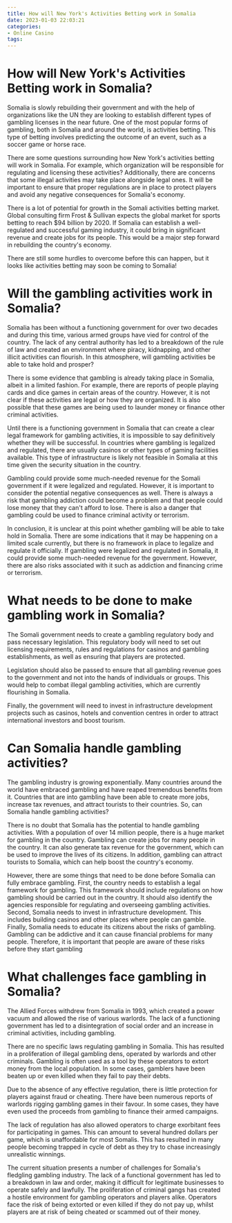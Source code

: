 ```yaml
---
title: How will New York's Activities Betting work in Somalia
date: 2023-01-03 22:03:21
categories:
- Online Casino
tags:
---
```



#  How will New York's Activities Betting work in Somalia?

Somalia is slowly rebuilding their government and with the help of organizations like the UN they are looking to establish different types of gambling licenses in the near future. One of the most popular forms of gambling, both in Somalia and around the world, is activities betting. This type of betting involves predicting the outcome of an event, such as a soccer game or horse race.

There are some questions surrounding how New York's activities betting will work in Somalia. For example, which organization will be responsible for regulating and licensing these activities? Additionally, there are concerns that some illegal activities may take place alongside legal ones. It will be important to ensure that proper regulations are in place to protect players and avoid any negative consequences for Somalia's economy.

There is a lot of potential for growth in the Somali activities betting market. Global consulting firm Frost & Sullivan expects the global market for sports betting to reach $94 billion by 2020. If Somalia can establish a well-regulated and successful gaming industry, it could bring in significant revenue and create jobs for its people. This would be a major step forward in rebuilding the country's economy.

There are still some hurdles to overcome before this can happen, but it looks like activities betting may soon be coming to Somalia!

#  Will the gambling activities work in Somalia?

Somalia has been without a functioning government for over two decades and during this time, various armed groups have vied for control of the country. The lack of any central authority has led to a breakdown of the rule of law and created an environment where piracy, kidnapping, and other illicit activities can flourish. In this atmosphere, will gambling activities be able to take hold and prosper?

There is some evidence that gambling is already taking place in Somalia, albeit in a limited fashion. For example, there are reports of people playing cards and dice games in certain areas of the country. However, it is not clear if these activities are legal or how they are organized. It is also possible that these games are being used to launder money or finance other criminal activities.

Until there is a functioning government in Somalia that can create a clear legal framework for gambling activities, it is impossible to say definitively whether they will be successful. In countries where gambling is legalized and regulated, there are usually casinos or other types of gaming facilities available. This type of infrastructure is likely not feasible in Somalia at this time given the security situation in the country.

Gambling could provide some much-needed revenue for the Somali government if it were legalized and regulated. However, it is important to consider the potential negative consequences as well. There is always a risk that gambling addiction could become a problem and that people could lose money that they can't afford to lose. There is also a danger that gambling could be used to finance criminal activity or terrorism.

In conclusion, it is unclear at this point whether gambling will be able to take hold in Somalia. There are some indications that it may be happening on a limited scale currently, but there is no framework in place to legalize and regulate it officially. If gambling were legalized and regulated in Somalia, it could provide some much-needed revenue for the government. However, there are also risks associated with it such as addiction and financing crime or terrorism.

#  What needs to be done to make gambling work in Somalia?

The Somali government needs to create a gambling regulatory body and pass necessary legislation. This regulatory body will need to set out licensing requirements, rules and regulations for casinos and gambling establishments, as well as ensuring that players are protected.

Legislation should also be passed to ensure that all gambling revenue goes to the government and not into the hands of individuals or groups. This would help to combat illegal gambling activities, which are currently flourishing in Somalia.

Finally, the government will need to invest in infrastructure development projects such as casinos, hotels and convention centres in order to attract international investors and boost tourism.

#  Can Somalia handle gambling activities?

The gambling industry is growing exponentially. Many countries around the world have embraced gambling and have reaped tremendous benefits from it. Countries that are into gambling have been able to create more jobs, increase tax revenues, and attract tourists to their countries. So, can Somalia handle gambling activities?

There is no doubt that Somalia has the potential to handle gambling activities. With a population of over 14 million people, there is a huge market for gambling in the country. Gambling can create jobs for many people in the country. It can also generate tax revenue for the government, which can be used to improve the lives of its citizens. In addition, gambling can attract tourists to Somalia, which can help boost the country's economy.

However, there are some things that need to be done before Somalia can fully embrace gambling. First, the country needs to establish a legal framework for gambling. This framework should include regulations on how gambling should be carried out in the country. It should also identify the agencies responsible for regulating and overseeing gambling activities. Second, Somalia needs to invest in infrastructure development. This includes building casinos and other places where people can gamble. Finally, Somalia needs to educate its citizens about the risks of gambling. Gambling can be addictive and it can cause financial problems for many people. Therefore, it is important that people are aware of these risks before they start gambling

#  What challenges face gambling in Somalia?

The Allied Forces withdrew from Somalia in 1993, which created a power vacuum and allowed the rise of various warlords. The lack of a functioning government has led to a disintegration of social order and an increase in criminal activities, including gambling.

There are no specific laws regulating gambling in Somalia. This has resulted in a proliferation of illegal gambling dens, operated by warlords and other criminals. Gambling is often used as a tool by these operators to extort money from the local population. In some cases, gamblers have been beaten up or even killed when they fail to pay their debts.

Due to the absence of any effective regulation, there is little protection for players against fraud or cheating. There have been numerous reports of warlords rigging gambling games in their favour. In some cases, they have even used the proceeds from gambling to finance their armed campaigns.

The lack of regulation has also allowed operators to charge exorbitant fees for participating in games. This can amount to several hundred dollars per game, which is unaffordable for most Somalis. This has resulted in many people becoming trapped in cycle of debt as they try to chase increasingly unrealistic winnings.

The current situation presents a number of challenges for Somalia's fledgling gambling industry. The lack of a functional government has led to a breakdown in law and order, making it difficult for legitimate businesses to operate safely and lawfully. The proliferation of criminal gangs has created a hostile environment for gambling operators and players alike. Operators face the risk of being extorted or even killed if they do not pay up, whilst players are at risk of being cheated or scammed out of their money.